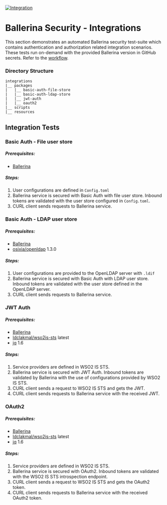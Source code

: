 [![Integration](https://github.com/ldclakmal/ballerina-security/actions/workflows/integration.yml/badge.svg)](https://github.com/ldclakmal/ballerina-security/actions/workflows/integration.yml)

# Ballerina Security - Integrations

This section demonstrates an automated Ballerina security test-suite which contains authentication and authorization related integration scenarios. These tests run on-demand with the provided Ballerina version in GitHub secrets. Refer to the [workflow](https://github.com/ldclakmal/ballerina-security/actions).

### Directory Structure

```shell
integrations
|__ packages
|   |__ basic-auth-file-store
|   |__ basic-auth-ldap-store
|   |__ jwt-auth
|   |__ oauth2
|__ scripts
|__ resources
```

## Integration Tests

### Basic Auth - File user store

##### Prerequisites:
- [Ballerina](https://ballerina.io/downloads/)

##### Steps:
1. User configurations are defined in `Config.toml`
2. Ballerina service is secured with Basic Auth with file user store. Inbound tokens are validated with the user store configured in `Config.toml`.
3. CURL client sends requests to Ballerina service.

### Basic Auth - LDAP user store

##### Prerequisites:
- [Ballerina](https://ballerina.io/downloads/)
- [osixia/openldap](https://hub.docker.com/r/osixia/openldap) 1.3.0

##### Steps:
1. User configurations are provided to the OpenLDAP server with `.ldif`
2. Ballerina service is secured with Basic Auth with LDAP user store. Inbound tokens are validated with the user store defined in the OpenLDAP server.
3. CURL client sends requests to Ballerina service.
    
### JWT Auth

##### Prerequisites:
- [Ballerina](https://ballerina.io/downloads/)
- [ldclakmal/wso2is-sts](https://hub.docker.com/r/ldclakmal/wso2is-sts) latest
- [jq](https://stedolan.github.io/jq/) 1.6

##### Steps:
1. Service providers are defined in WSO2 IS STS.
2. Ballerina service is secured with JWT Auth. Inbound tokens are validated by Ballerina with the use of configurations provided by WSO2 IS STS.
3. CURL client sends a request to WSO2 IS STS and gets the JWT.
4. CURL client sends requests to Ballerina service with the received JWT.

### OAuth2

##### Prerequisites:
- [Ballerina](https://ballerina.io/downloads/)
- [ldclakmal/wso2is-sts](https://hub.docker.com/r/ldclakmal/wso2is-sts) latest
- [jq](https://stedolan.github.io/jq/) 1.6

##### Steps:
1. Service providers are defined in WSO2 IS STS.
2. Ballerina service is secured with OAuth2. Inbound tokens are validated with the WSO2 IS STS introspection endpoint.
3. CURL client sends a request to WSO2 IS STS and gets the OAuth2 token.
4. CURL client sends requests to Ballerina service with the received OAuth2 token.
